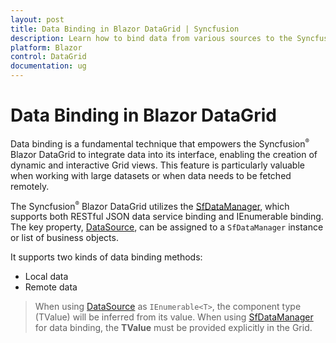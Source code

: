 ```yaml
---
layout: post
title: Data Binding in Blazor DataGrid | Syncfusion
description: Learn how to bind data from various sources to the Syncfusion Blazor DataGrid and explore supported data binding options in detail.
platform: Blazor
control: DataGrid
documentation: ug
---
```


# Data Binding in Blazor DataGrid

Data binding is a fundamental technique that empowers the Syncfusion<sup style="font-size:70%">&reg;</sup> Blazor DataGrid to integrate data into its interface, enabling the creation of dynamic and interactive Grid views. This feature is particularly valuable when working with large datasets or when data needs to be fetched remotely. 

The Syncfusion<sup style="font-size:70%">&reg;</sup> Blazor DataGrid utilizes the [SfDataManager](https://help.syncfusion.com/cr/blazor/Syncfusion.Blazor.Data.SfDataManager.html), which supports both RESTful JSON data service binding and IEnumerable binding. The key property, [DataSource](https://help.syncfusion.com/cr/blazor/Syncfusion.Blazor.Grids.SfGrid-1.html#Syncfusion_Blazor_Grids_SfGrid_1_DataSource), can be assigned to a `SfDataManager` instance or list of business objects.

It supports two kinds of data binding methods:

* Local data
* Remote data

> When using [DataSource](https://help.syncfusion.com/cr/blazor/Syncfusion.Blazor.Grids.SfGrid-1.html#Syncfusion_Blazor_Grids_SfGrid_1_DataSource) as `IEnumerable<T>`, the component type (TValue) will be inferred from its value. When using [SfDataManager](https://help.syncfusion.com/cr/blazor/Syncfusion.Blazor.Data.SfDataManager.html) for data binding, the **TValue** must be provided explicitly in the Grid.

